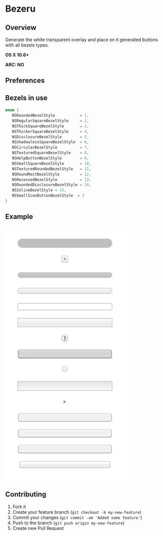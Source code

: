 # Bezeru

## Overview

Generate the white transparent overlay and place on it generated buttons with all bezels types.

__OS X 10.6+__

__ARC: NO__

## Preferences



## Bezels in use

```objective-c
enum {
   NSRoundedBezelStyle           = 1,
   NSRegularSquareBezelStyle     = 2,
   NSThickSquareBezelStyle       = 3,
   NSThickerSquareBezelStyle     = 4,
   NSDisclosureBezelStyle        = 5,
   NSShadowlessSquareBezelStyle  = 6,
   NSCircularBezelStyle          = 7,
   NSTexturedSquareBezelStyle    = 8,
   NSHelpButtonBezelStyle        = 9,
   NSSmallSquareBezelStyle       = 10,
   NSTexturedRoundedBezelStyle   = 11,
   NSRoundRectBezelStyle         = 12,
   NSRecessedBezelStyle          = 13,
   NSRoundedDisclosureBezelStyle = 14,
   NSInlineBezelStyle = 15,
   NSSmallIconButtonBezelStyle  = 2
}
```

## Example

![buttons](https://github.com/masterrr/Bezeru/raw/master/buttons.png)

## Contributing

1. Fork it
2. Create your feature branch (`git checkout -b my-new-feature`)
3. Commit your changes (`git commit -am 'Added some feature'`)
4. Push to the branch (`git push origin my-new-feature`)
5. Create new Pull Request